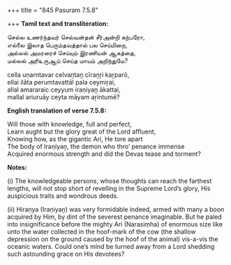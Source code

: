 +++
title = "845 Pasuram 7.5.8"

+++
**Tamil text and transliteration:**

செல்ல உணர்ந்தவர் செல்வன்தன் சீர்அன்றி கற்பரோ,  
எல்லை இலாத பெரும்தவத்தால் பல செய்மிறை,  
அல்லல் அமரரைச் செய்யும் இரணியன் ஆகத்தை,  
மல்லல் அரிஉருஆய் செய்த மாயம் அறிந்துமே?

cella uṇarntavar celvaṉtaṉ cīraṉṟi kaṟparō,  
ellai ilāta perumtavattāl pala ceymiṟai,  
allal amararaic ceyyum iraṇiyaṉ ākattai,  
mallal ariuruāy ceyta māyam aṟintumē?

**English translation of verse 7.5.8:**

Will those with knowledge, full and perfect,  
Learn aught but the glory great of the Lord affluent,  
Knowing how, as the gigantic Ari, He tore apart  
The body of Iraṇiyaṉ, the demon who thro’ penance immense  
Acquired enormous strength and did the Devas tease and torment?

**Notes:**

\(i\) The knowledgeable persons, whose thoughts can reach the farthest lengths, will not stop short of revelling in the Supreme Lord’s glory, His auspicious traits and wondrous deeds.

\(ii\) Hiraṇya (Iraṇiyaṉ) was very formidable indeed, armed with many a boon acquired by Him, by dint of the severest penance imaginable. But he paled into insignificance before the mighty Ari (Narasiṃha) of enormous size like unto the water collected in the hoof-mark of the cow (the shallow depression on the ground caused by the hoof of the animal) vis-a-vis the oceanic waters. Could one’s mind be turned away from a Lord shedding such astounding grace on His devotees?


